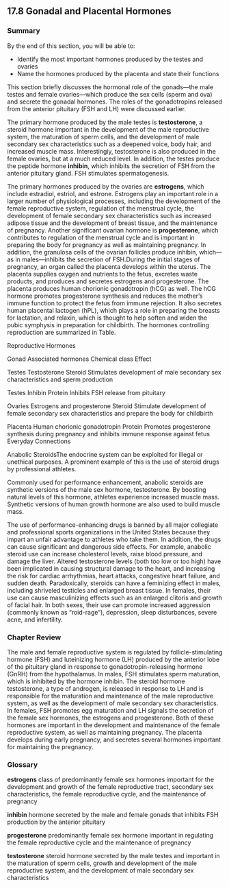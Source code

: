 ##  17.8 Gonadal and Placental Hormones 

### Summary

By the end of this section, you will be able to: 

  - Identify the most important hormones produced by the testes and ovaries
  - Name the hormones produced by the placenta and state their functions

This section briefly discusses the hormonal role of the gonads—the male testes and female ovaries—which produce the sex cells (sperm and ova) and secrete the gonadal hormones. The roles of the gonadotropins released from the anterior pituitary (FSH and LH) were discussed earlier.

The primary hormone produced by the male testes is **testosterone**, a steroid hormone important in the development of the male reproductive system, the maturation of sperm cells, and the development of male secondary sex characteristics such as a deepened voice, body hair, and increased muscle mass. Interestingly, testosterone is also produced in the female ovaries, but at a much reduced level. In addition, the testes produce the peptide hormone **inhibin**, which inhibits the secretion of FSH from the anterior pituitary gland. FSH stimulates spermatogenesis.

The primary hormones produced by the ovaries are **estrogens**, which include estradiol, estriol, and estrone. Estrogens play an important role in a larger number of physiological processes, including the development of the female reproductive system, regulation of the menstrual cycle, the development of female secondary sex characteristics such as increased adipose tissue and the development of breast tissue, and the maintenance of pregnancy. Another significant ovarian hormone is **progesterone**, which contributes to regulation of the menstrual cycle and is important in preparing the body for pregnancy as well as maintaining pregnancy. In addition, the granulosa cells of the ovarian follicles produce inhibin, which—as in males—inhibits the secretion of FSH.During the initial stages of pregnancy, an organ called the placenta develops within the uterus. The placenta supplies oxygen and nutrients to the fetus, excretes waste products, and produces and secretes estrogens and progesterone. The placenta produces human chorionic gonadotropin (hCG) as well. The hCG hormone promotes progesterone synthesis and reduces the mother’s immune function to protect the fetus from immune rejection. It also secretes human placental lactogen (hPL), which plays a role in preparing the breasts for lactation, and relaxin, which is thought to help soften and widen the pubic symphysis in preparation for childbirth. The hormones controlling reproduction are summarized in Table.

Reproductive Hormones

Gonad Associated hormones Chemical class Effect

Testes
Testosterone
Steroid
Stimulates development of male secondary sex characteristics and sperm production

Testes
Inhibin
Protein
Inhibits FSH release from pituitary

Ovaries
Estrogens and progesterone
Steroid
Stimulate development of female secondary sex characteristics and prepare the body for childbirth

Placenta
Human chorionic gonadotropin
Protein
Promotes progesterone synthesis during pregnancy and inhibits immune response against fetus
Everyday Connections

Anabolic SteroidsThe endocrine system can be exploited for illegal or unethical purposes. A prominent example of this is the use of steroid drugs by professional athletes.

Commonly used for performance enhancement, anabolic steroids are synthetic versions of the male sex hormone, testosterone. By boosting natural levels of this hormone, athletes experience increased muscle mass. Synthetic versions of human growth hormone are also used to build muscle mass.

The use of performance-enhancing drugs is banned by all major collegiate and professional sports organizations in the United States because they impart an unfair advantage to athletes who take them. In addition, the drugs can cause significant and dangerous side effects. For example, anabolic steroid use can increase cholesterol levels, raise blood pressure, and damage the liver. Altered testosterone levels (both too low or too high) have been implicated in causing structural damage to the heart, and increasing the risk for cardiac arrhythmias, heart attacks, congestive heart failure, and sudden death. Paradoxically, steroids can have a feminizing effect in males, including shriveled testicles and enlarged breast tissue. In females, their use can cause masculinizing effects such as an enlarged clitoris and growth of facial hair. In both sexes, their use can promote increased aggression (commonly known as “roid-rage”), depression, sleep disturbances, severe acne, and infertility.

### Chapter Review

The male and female reproductive system is regulated by follicle-stimulating hormone (FSH) and luteinizing hormone (LH) produced by the anterior lobe of the pituitary gland in response to gonadotropin-releasing hormone (GnRH) from the hypothalamus. In males, FSH stimulates sperm maturation, which is inhibited by the hormone inhibin. The steroid hormone testosterone, a type of androgen, is released in response to LH and is responsible for the maturation and maintenance of the male reproductive system, as well as the development of male secondary sex characteristics. In females, FSH promotes egg maturation and LH signals the secretion of the female sex hormones, the estrogens and progesterone. Both of these hormones are important in the development and maintenance of the female reproductive system, as well as maintaining pregnancy. The placenta develops during early pregnancy, and secretes several hormones important for maintaining the pregnancy.

### Glossary

**estrogens** class of predominantly female sex hormones important for the development and growth of the female reproductive tract, secondary sex characteristics, the female reproductive cycle, and the maintenance of pregnancy

**inhibin** hormone secreted by the male and female gonads that inhibits FSH production by the anterior pituitary

**progesterone** predominantly female sex hormone important in regulating the female reproductive cycle and the maintenance of pregnancy

**testosterone** steroid hormone secreted by the male testes and important in the maturation of sperm cells, growth and development of the male reproductive system, and the development of male secondary sex characteristics
